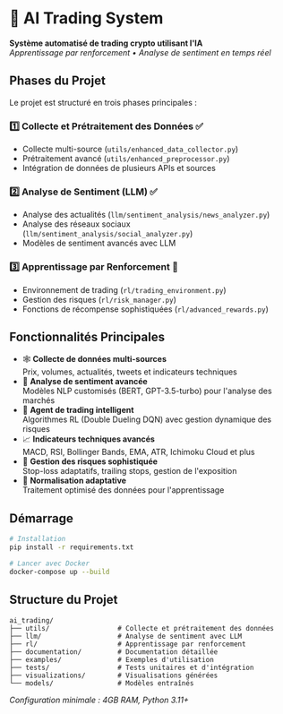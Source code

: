 # 🤖 AI Trading System 
**Système automatisé de trading crypto utilisant l'IA**  
*Apprentissage par renforcement • Analyse de sentiment en temps réel*

## Phases du Projet
Le projet est structuré en trois phases principales :

### 1️⃣ Collecte et Prétraitement des Données ✅
- Collecte multi-source (`utils/enhanced_data_collector.py`)
- Prétraitement avancé (`utils/enhanced_preprocessor.py`)
- Intégration de données de plusieurs APIs et sources

### 2️⃣ Analyse de Sentiment (LLM) ✅
- Analyse des actualités (`llm/sentiment_analysis/news_analyzer.py`)
- Analyse des réseaux sociaux (`llm/sentiment_analysis/social_analyzer.py`) 
- Modèles de sentiment avancés avec LLM

### 3️⃣ Apprentissage par Renforcement 🔄
- Environnement de trading (`rl/trading_environment.py`)
- Gestion des risques (`rl/risk_manager.py`)
- Fonctions de récompense sophistiquées (`rl/advanced_rewards.py`)

## Fonctionnalités Principales
- 🕸️ **Collecte de données multi-sources**  
  Prix, volumes, actualités, tweets et indicateurs techniques
- 🧠 **Analyse de sentiment avancée**  
  Modèles NLP customisés (BERT, GPT-3.5-turbo) pour l'analyse des marchés
- 🤖 **Agent de trading intelligent**  
  Algorithmes RL (Double Dueling DQN) avec gestion dynamique des risques
- 📈 **Indicateurs techniques avancés**  
  MACD, RSI, Bollinger Bands, EMA, ATR, Ichimoku Cloud et plus
- 🚨 **Gestion des risques sophistiquée**  
  Stop-loss adaptatifs, trailing stops, gestion de l'exposition
- 🔄 **Normalisation adaptative**  
  Traitement optimisé des données pour l'apprentissage

## Démarrage
```bash
# Installation
pip install -r requirements.txt

# Lancer avec Docker
docker-compose up --build
```

## Structure du Projet
```
ai_trading/
├── utils/                 # Collecte et prétraitement des données
├── llm/                   # Analyse de sentiment avec LLM
├── rl/                    # Apprentissage par renforcement
├── documentation/         # Documentation détaillée
├── examples/              # Exemples d'utilisation
├── tests/                 # Tests unitaires et d'intégration
├── visualizations/        # Visualisations générées
└── models/                # Modèles entraînés
```

*Configuration minimale : 4GB RAM, Python 3.11+*